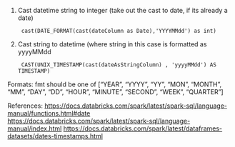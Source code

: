 
1. Cast datetime string to integer (take out the cast to date, if its already a date)

        cast(DATE_FORMAT(cast(dateColumn as Date),'YYYYMMdd') as int)

2. Cast string to datetime (where string in this case is formatted as yyyyMMdd

        CAST(UNIX_TIMESTAMP(cast(dateAsStringColumn) , 'yyyyMMdd') AS TIMESTAMP)
  
 Formats:
 fmt should be one of [“YEAR”, “YYYY”, “YY”, “MON”, “MONTH”, “MM”, “DAY”, “DD”, “HOUR”, “MINUTE”, “SECOND”, “WEEK”, “QUARTER”]


References:
https://docs.databricks.com/spark/latest/spark-sql/language-manual/functions.html#date
https://docs.databricks.com/spark/latest/spark-sql/language-manual/index.html
https://docs.databricks.com/spark/latest/dataframes-datasets/dates-timestamps.html
